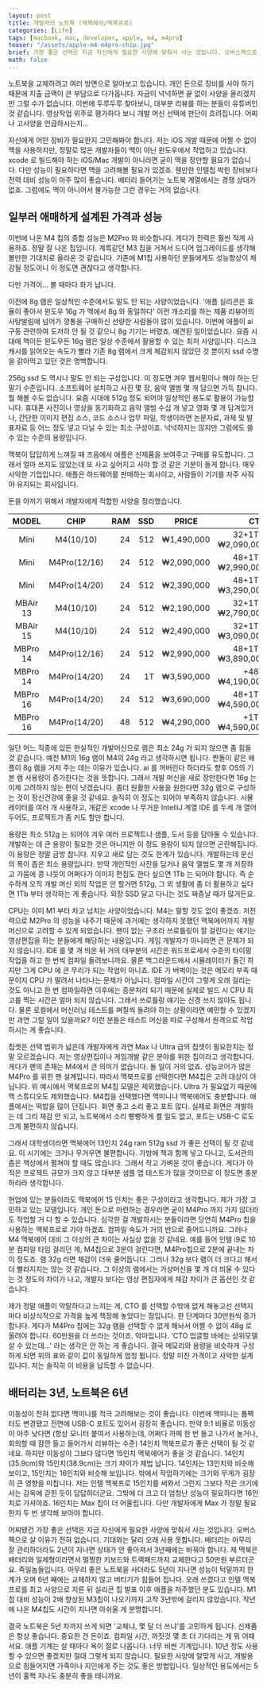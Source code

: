 ```yaml
---
layout: post
title: 개발자의 노트북 (맥북에어/맥북프로)
categories: [Life]
tags: [macbook, mac, developer, apple, m4, m4pro]
teaser: "/assets/apple-m4-m4pro-chip.jpg"
brief: 가장 좋은 선택은 지금 자신에게 필요한 사양에 맞춰서 사는 것입니다. 오버스펙으로 살 이유가 전혀 없습니다. 배터리는 아무리 잘 관리하더라도 3년째에는 바꿔야 합니다. 아무리 좋은 노트북을 사더라도 6년 째에는 교체하지 않고 버티기가 힘듭니다. 오래 쓸 수 없습니다.
math: false
---
```


노트북을 교체하려고 여러 방면으로 알아보고 있습니다. 개인 돈으로 장비를 사야 하기 때문에 지출 금액이 큰 부담으로 다가옵니다. 자금이 넉넉하면 끝 없이 사양을 올리겠지만 그럴 수가 없습니다. 이번에 두루두루 찾아보니, 대부분 리뷰를 하는 분들이 유튜버인 것 같습니다. 영상작업 위주로 평가하다 보니 개발 머신 선택에 판단이 흐려집니다. 어찌나 고사양을 언급하시는지...

자신에게 어떤 장비가 필요한지 고민해봐야 합니다. 저는 iOS 개발 때문에 어쩔 수 없이 맥을 사용하지만, 정말로 많은 개발자들이 맥이 아닌 윈도우에서 작업하고 있습니다. xcode 로 빌드해야 하는 iOS/Mac 개발이 아니라면 굳이 맥을 장만할 필요가 없습니다. 다만 성능이 필요하다면 맥을 고려해볼 필요가 있겠죠. 웬만한 인텔칩 박힌 장비보다 전력 대비 성능이 아주 많이 좋습니다. 배터리 들어가는 노트북 계열에서는 경쟁 상대가 없죠. 그럼에도 맥이 아니어서 불가능한 그런 경우는 거의 없습니다.


## 일부러 애매하게 설계된 가격과 성능
이번에 나온 M4 칩의 종합 성능은 M2Pro 와 비슷합니다. 게다가 전력은 훨씬 적게 사용하죠. 정말 잘 나온 칩입니다. 계륵같던 M3 칩을 거쳐서 드디어 업그레이드를 생각해볼만한 기대치로 올라온 것 같습니다. 기존에 M1칩 사용하던 분들에게도 성능향상이 체감될 정도이니 이 정도면 괜찮다고 생각합니다.

다만 가격이... 볼 때마다 화가 납니다.

이전에 8g 램은 일상적인 수준에서도 말도 안 되는 사양이었습니다. '애플 실리콘은 효율이 좋아서 윈도우 16g 가 맥에서 8g 와 동일하다' 이런 개소리를 하는 제품 리뷰어의 사탕발림에 넘어가 깡통을 구매하신 선량한 사람들이 많이 있습니다. 이번에 애플이 ai 구동 관련하여 도저히 안 될 것 같으니 8g 기기는 버렸죠. 예견된 일이었습니다. 요즘 시대에 맥이든 윈도우든 16g 램은 일상 수준에서 활용할 수 있는 최저 사양입니다. 디스크 캐시를 읽어오는 속도가 빨라 기존 8g 램에서 크게 체감되지 않았던 것 뿐이지 ssd 수명을 갉아먹고 있던 것은 명백합니다.

256g ssd 도 역시나 말도 안 되는 구성입니다. 이 정도면 겨우 웹서핑이나 해야 하는 단말기 수준입니다. 소프트웨어 설치하고 사진 몇 장, 음악 앨범 몇 개 담으면 가득 찹니다. 뭘 해볼 수도 없습니다. 요즘 시대에 512g 정도 되어야 일상적인 용도로 활용이 가능합니다. 휴대폰 사진이나 영상을 동기화하고 음악 앨범 수십 개 넣고 영화 몇 개 담겨있거나, 간단한 이미지 편집 소스, 코드 소스나 업무 파일, 학생이라면 논문자료, 과제 및 발표자료 등 어느 정도 넣고 다닐 수 있는 최소 구성이죠. 넉넉하지는 않지만 그럼에도 쓸 수 있는 수준의 용량입니다.

맥북이 답답하게 느껴질 때 즈음에서 애플은 신제품을 보여주고 구매를 유도합니다. 그래서 얼마 쓰지도 않았는데 또 사고 싶어지고 사야 할 것 같은 기분이 들게 합니다. 매우 사악한 기업입니다. 애플은 하드웨어를 판매하는 회사이고, 사람들이 기기를 자주 사줘야 유지되는 회사입니다.

돈을 아끼기 위해서 개발자에게 적합한 사양을 정리했습니다.

| MODEL    | CHIP         | RAM | SSD  | PRICE      | CTO |
|:---:     | :---:        | ---:| ---: | :---:      | ---: |
| Mini     | M4(10/10)    | 24 | 512 | ₩1,490,000 | 32+1T = ₩2,090,000 |
| Mini     | M4Pro(12/16) | 24 | 512 | ₩2,090,000 | 48+1T = ₩2,990,000 |
| Mini     | M4Pro(14/20) | 24 | 512 | ₩2,390,000 | 48+1T = ₩3,290,000 |
| MBAir 13 | M4(10/10)    | 24 | 512 | ₩2,190,000 | 32+1T = ₩2,790,000 |
| MBAir 15 | M4(10/10)    | 24 | 512 | ₩2,490,000 | 32+1T = ₩3,090,000 |
| MBPro 14 | M4Pro(12/16) | 24 | 512 | ₩2,990,000 | 48+1T = ₩3,890,000 |
| MBPro 14 | M4Pro(14/20) | 24 | 1T  | ₩3,590,000 |   +48 = ₩4,190,000 |
| MBPro 16 | M4Pro(14/20) | 24 | 512 | ₩3,690,000 | 48+1T = ₩4,590,000 |
| MBPro 16 | M4Pro(14/20) | 48 | 512 | ₩4,290,000 |   +1T = ₩4,590,000 |

일단 어느 직종에 있든 현실적인 개발머신으로 램은 최소 24g 가 되지 않으면 좀 힘들 것 같습니다. 예전 M1의 16g 램이 M4의 24g 라고 생각하시면 됩니다. 짠돌이 같은 애플이 8g 램을 거저 주는 데는 이유가 있습니다. ai 를 꺼버린다 하더라도 향후 OS의 기본 램 사용량이 증가한다는 것을 뜻합니다. 그래서 개발 머신을 새로 장만한다면 16g 는 이제 고려하지 않는 편이 낫겠습니다. 좀더 원활한 사용을 원한다면 32g 램으로 구성하는 것이 정신건강에 좋을 것 같네요. 솔직히 이 정도는 되어야 부족하지 않습니다. 시뮬레이터를 여러 개 사용하고, 개같은 xcode 나 무거운 IntelliJ 계열 IDE 를 두세 개 열어 두어도, 프로젝트가 좀 커도 할만 합니다.

용량은 최소 512g 는 되어야 겨우 여러 프로젝트나 샘플, 도서 등을 담아둘 수 있습니다. 개발하는 데 큰 용량이 필요한 것은 아니지만 이 정도 용량이 되지 않으면 곤란해집니다. 이 용량은 정말 금방 찹니다. 지우고 새로 담는 것도 한계가 있습니다. 개발하는데 운신의 폭이 좁은 최소 용량입니다. 만약 개인적인 사진을 담거나 음악 앨범도 몇 개 저장하고 가뭄에 콩 나듯이 어쩌다가 이미지 편집도 한다 싶으면 1Tb 는 되어야 합니다. 즉 순수하게 오직 개발 머신 외의 작업은 안 할거면 512g, 그 외 생활에 좀 더 활용하고 싶다면 1Tb 부터 생각하는 게 좋습니다. 외장 SSD 달고 다니는 것도 짜증날 때가 많거든요.

CPU는 이미 M1 부터 차고 넘치는 사양이었습니다. M4는 말할 것도 없이 좋겠죠. 저전력으로 M2Pro 의 성능을 내주기 때문에 과거에는 생각하지 못했던 맥북에어까지 개발머신으로 고려할 수 있게 되었습니다. 팬이 없는 구조라 쓰로틀링이 잘 걸린다는 얘기는 영상편집을 하는 분들에게 해당하는 내용입니다. 게임 개발자가 아니라면 큰 문제가 되지 않습니다. IDE 를 몇 개 띄운 뒤 거의 대부분의 시간은 워드프로세서 수준의 타이핑 작업을 하고 한 번씩 컴파일 돌려보니까요. 물론 백그라운드에서 시뮬레이터가 돌긴 하지만 그게 CPU 에 큰 무리가 되는 작업이 아니죠. IDE 가 버벅이는 것은 메모리 부족 때문이지 CPU 가 딸려서 나타나는 문제가 아닙니다. 컴파일 시간이 그렇게 오래 걸리는 것도 아니고 한 번 컴파일하면 이후에는 증분처리 되기 때문에 실제로 빌드 시 CPU 최고를 찍는 시간은 얼마 되지 않습니다. 그래서 쓰로틀링 얘기는 신경 쓰지 않아도 됩니다. 물론 로컬에서 머신러닝 테스트를 며칠씩 돌려야 하는 상황이라면 예민할 수 있겠지만 과연 그럴 일이 있을까요? 이런 분들은 테스트 머신을 따로 구성해서 원격으로 작업하시는 게 좋습니다.

칩셋은 선택 범위가 넓은데 개발자에게 과연 Max 나 Ultra 급의 칩셋이 필요한지는 정말 모르겠습니다. 저는 영상편집이나 게임개발 같은 분야를 위한 칩이라고 생각합니다. 게다가 팬의 존재는 M4에서 큰 의미가 없습니다. 돌 일이 거의 없죠. 성능코어가 많은 M4Pro 를 위한 팬 설계입니다. 따라서 맥북프로를 선택한다면 M4칩은 고려 대상이 아닙니다. 위 예시에서 맥북프로의 M4칩 모델은 제외했습니다. Ultra 가 필요없기 때문에 맥 스튜디오도 제외했습니다. M4칩을 선택했다면 맥미니나 맥북에어도 충분합니다. 애플에서는 떡밥을 많이 던집니다. 화면 좋고 소리 좋고 포트 많다. 실제로 화면은 개발하는 데 그리 체감 안 되고, 노트북에서 소리 빵빵하게 켤 일도 없고, 포트는 USB-C 로도 크게 불편하지 않습니다.

그래서 대학생이라면 맥북에어 13인치 24g ram 512g ssd 가 좋은 선택이 될 것 같네요. 이 시기에는 크거나 무거우면 불편합니다. 가방에 책과 함께 넣고 다니고, 도서관의 좁은 책상에서 펼쳐야 할 때도 많습니다. 그래서 작고 가벼운 것이 좋습니다. 게다가 아직은 프로젝트 규모가 크지 않고 대부분 샘플 앱 테스트가 많을 것이므로 이 정도면 충분하리라 생각합니다.

현업에 있는 분들이라도 맥북에어 15 인치는 좋은 구성이라고 생각합니다. 제가 가장 고민하고 있는 모델입니다. 개인 돈으로 마련하는 경우라면 굳이 M4Pro 까지 가지 않더라도 작업할 거 다 할 수 있습니다. 심각한 걸 개발하시는 분들이라면 당연히 M4Pro 칩을 사용하는 맥북프로로 가야 하겠죠. 컴파일 속도가 거의 반으로 줄어드니까요. 그러나 M4 맥북에어 대비 그 이상의 큰 차이는 사실상 없을 것 같네요. 예를 들어 인텔 i9로 10분 컴파일 타임 걸리던 게, M4칩으로 3분이 걸린다면, M4Pro칩으로 2분에 끝내는 차이 정도죠. 램 32g 라면 체감이 더욱 줄어듭니다. 그러나 32g 보다 램이 더 크다고 해서 더 빨라지지는 않는 것 같습니다. 그 이상의 램에서는 가상머신을 몇 개 더 띄울 수 있다는 것 정도의 차이가 나고, 개발자 보다는 영상 편집자에게 체감 차이가 큰 옵션인 것 같습니다.

제가 정말 애플이 악랄하다고 느끼는 게, CTO 를 선택할 수밖에 없게 해놓고선 선택지마다 비상식적으로 가격을 높게 책정해 놓았다는 점입니다. 한 단계마다 30만원씩 증가합니다. 게다가 M4Pro 칩에는 32g 램을 선택할 수 없게 해놔서 어쩔 수 없이 48g 로 올려야 합니다. 60만원을 더 쓰라는 것이죠. 악마입니다. 'CTO 업글할 바에는 상위모델 살 수 있는데...' 라는 생각은 안 하는 게 좋습니다. 결국 메모리와 용량을 비슷하게 구성하게 되면 위의 표와 같이 값이 동일하게 엄청 뜁니다. 정말 미친 가격이고 사악한 설계입니다. 저는 솔직히 이 비용을 납득할 수 없습니다.


## 배터리는 3년, 노트북은 6년
이동성이 전혀 없다면 맥미니를 적극 고려해보는 것이 좋습니다. 이번에 맥미니는 폼펙터도 변경됐고 전면에 USB-C 포트도 있어서 굉장히 좋습니다. 만약 9:1 비율로 이동성이 아주 낮다면 (항상 모니터 붙여서 사용하는데, 어쩌다 까페 한 번 들고 나가서 놀거나, 회의할 때 잠깐 들고 들어가서 리뷰하는 수준) 14인치 맥북프로가 좋은 선택이 될 것 같네요. 하지만 이동성이 그보다 많다면 15인치 맥북에어가 좋을 것 같습니다. 14인치(35.9cm)와 15인치(38.9cm)는 크기 차이가 제법 납니다. 14인치는 13인치와 비슷해 보이고, 15인치는 16인치와 비슷해 보입니다. 밖에서 작업하기에는 크기와 무게가 굉장히 큰 영향을 미칩니다. 저는 인텔 맥북프로 15인치를 써와서 그런지 그보다 작은 크기에서는 감옥에 갇힌 듯이 답답하더군요. 그밖에 더 크고 더 엄청난 성능이 필요하다면 16인치로 가셔야죠. 16인치는 Max 칩이 더 어울립니다. 다만 개발자에게 Max 가 정말 필요한지 두 번 생각해 보아야 합니다.

어찌됐건 가장 좋은 선택은 지금 자신에게 필요한 사양에 맞춰서 사는 것입니다. 오버스펙으로 살 이유가 전혀 없습니다. 기대와는 달리 오래 사용 못합니다. 배터리는 아무리 잘 관리하더라도 2년이 지나면 상태가 안 좋아져서 3년째에는 바꿔야 합니다. 제 맥북은 배터리와 일체형이라면서 멀쩡한 키보드와 트랙패드까지 교체한다고 50만원 부르더군요. 죽일놈들입니다. 아무리 좋은 노트북을 사더라도 5년이 지나면 성능이 턱밑까지 한계가 오며 6년 째에는 교체하지 않고 버티기가 힘들어 집니다. 오래 쓰겠다고 인텔 맥북프로를 최고 사양으로 지른 뒤 실리콘 칩 발표 이후 애플을 저주했던 분도 있습니다. M1 칩 대비 성능이 2배 향상된 M3칩이 나오기까지 고작 3년밖에 걸리지 않았습니다. 작년에 나온 M4칩도 시간이 지나면 아쉬울 게 분명합니다.

결국 노트북은 5년 차까지 쓰게 되면 '교체냐, 몇 달 더 쓰냐'를 고민하게 됩니다. 신제품은 항상 좋습니다. 중요한 건 돈이죠. 컴파일 시간, 까짓것 몇 초 더 기다리는 게 뭐 어때서요. 애플 기계는 살 때마다 욕이 절로 나옵니다. 너무 비싼 기계입니다. 10년 정도 사용할 수 있으면 좋겠지만 절대 그렇게 되지 않습니다. 필요한 사양에 알맞게 사고, 개발용으로 힘들어지면 가족이나 지인에게 주는 것도 좋은 방법입니다. 일상적인 용도에서는 5년이 훌쩍 지나도 충분히 좋을 테니까요.

